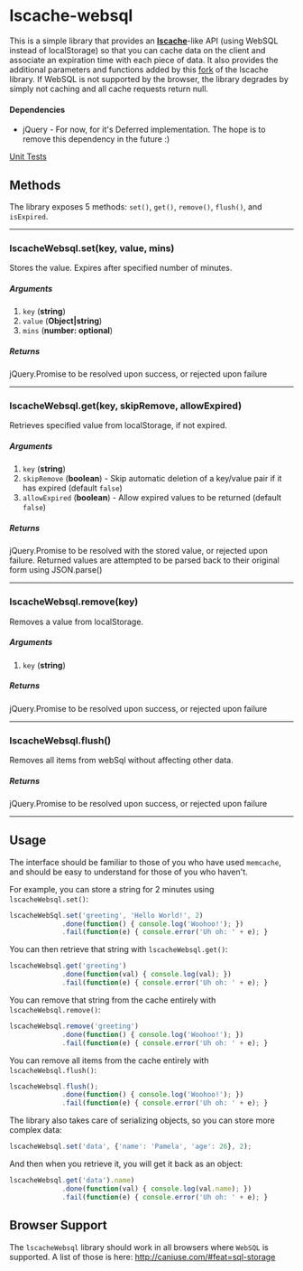 lscache-websql
===============================
This is a simple library that provides an [**lscache**](https://github.com/pamelafox/lscache)-like API (using WebSQL instead of localStorage) so that you can cache data on the client and associate an expiration time with each piece of data.  It also provides the additional parameters and functions added by this [fork](https://github.com/brophdawg11/lscache) of the lscache library.  If WebSQL is not supported by the browser, the library degrades by simply not caching and all cache requests return null.

#### Dependencies
* jQuery - For now, for it's Deferred implementation.  The hope is to remove this dependency in the future :)

[Unit Tests](https://rawgithub.com/brophdawg11/lscache-websql/master/tests.html)

Methods
-------

The library exposes 5 methods: `set()`, `get()`, `remove()`, `flush()`, and `isExpired`.

* * *

### lscacheWebsql.set(key, value, mins)
Stores the value. Expires after specified number of minutes.
##### Arguments
1. `key` (**string**)
2. `value` (**Object|string**)
3. `mins` (**number: optional**)

##### Returns
jQuery.Promise to be resolved upon success, or rejected upon failure
* * *

### lscacheWebsql.get(key, skipRemove, allowExpired)
Retrieves specified value from localStorage, if not expired.
##### Arguments
1. `key` (**string**)
2. `skipRemove` (**boolean**) - Skip automatic deletion of a key/value pair if it has expired (default `false`)
3. `allowExpired` (**boolean**) - Allow expired values to be returned (default `false`)

##### Returns
jQuery.Promise to be resolved with the stored value, or rejected upon failure.  Returned values are attempted to be parsed back to their original form using JSON.parse()

* * *

### lscacheWebsql.remove(key)
Removes a value from localStorage.
##### Arguments
1. `key` (**string**)

##### Returns
jQuery.Promise to be resolved upon success, or rejected upon failure

* * *

### lscacheWebsql.flush()
Removes all items from webSql without affecting other data.

##### Returns
jQuery.Promise to be resolved upon success, or rejected upon failure

* * *

Usage
-------

The interface should be familiar to those of you who have used `memcache`, and should be easy to understand for those of you who haven't.

For example, you can store a string for 2 minutes using `lscacheWebsql.set()`:

```js
lscacheWebSql.set('greeting', 'Hello World!', 2)
             .done(function() { console.log('Woohoo!'); })
             .fail(function(e) { console.error('Uh oh: ' + e); }
```

You can then retrieve that string with `lscacheWebsql.get()`:

```js
lscacheWebsql.get('greeting')
             .done(function(val) { console.log(val); })
             .fail(function(e) { console.error('Uh oh: ' + e); }
```

You can remove that string from the cache entirely with `lscacheWebsql.remove()`:

```js
lscacheWebsql.remove('greeting')
             .done(function() { console.log('Woohoo!'); })
             .fail(function(e) { console.error('Uh oh: ' + e); }
```

You can remove all items from the cache entirely with `lscacheWebsql.flush()`:

```js
lscacheWebsql.flush();
             .done(function() { console.log('Woohoo!'); })
             .fail(function(e) { console.error('Uh oh: ' + e); }
```

The library also takes care of serializing objects, so you can store more complex data:

```js
lscacheWebsql.set('data', {'name': 'Pamela', 'age': 26}, 2);
```

And then when you retrieve it, you will get it back as an object:

```js
lscacheWebsql.get('data').name)
             .done(function(val) { console.log(val.name); })
             .fail(function(e) { console.error('Uh oh: ' + e); }
```

Browser Support
----------------

The `lscacheWebsql` library should work in all browsers where `WebSQL` is supported.
A list of those is here:
http://caniuse.com/#feat=sql-storage

